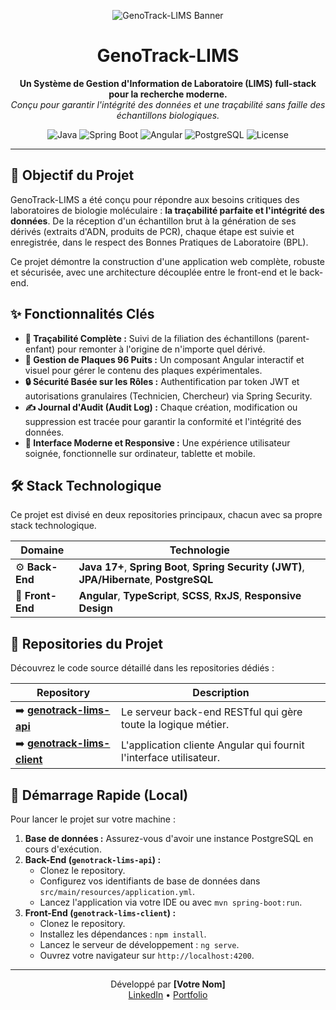 <!-- Vous pouvez créer une bannière simple sur Canva (1280x400px) et la téléverser dans ce repository -->
<p align="center">
  <img src="URL_DE_VOTRE_BANNER.png" alt="GenoTrack-LIMS Banner"/>
</p>

<h1 align="center">GenoTrack-LIMS</h1>

<p align="center">
  <strong>Un Système de Gestion d'Information de Laboratoire (LIMS) full-stack pour la recherche moderne.</strong>
  <br />
  <i>Conçu pour garantir l'intégrité des données et une traçabilité sans faille des échantillons biologiques.</i>
</p>

<p align="center">
  <!-- Badges/Shields pour un look pro. Personnalisez les versions si besoin. -->
  <img src="https://img.shields.io/badge/Java-17+-orange?style=for-the-badge&logo=openjdk" alt="Java">
  <img src="https://img.shields.io/badge/Spring%20Boot-3.x-6DB33F?style=for-the-badge&logo=spring" alt="Spring Boot">
  <img src="https://img.shields.io/badge/Angular-17+-DD0031?style=for-the-badge&logo=angular" alt="Angular">
  <img src="https://img.shields.io/badge/PostgreSQL-16-336791?style=for-the-badge&logo=postgresql" alt="PostgreSQL">
  <img src="https://img.shields.io/badge/Licence-MIT-blue.svg?style=for-the-badge" alt="License">
</p>

---

## 🎯 Objectif du Projet

GenoTrack-LIMS a été conçu pour répondre aux besoins critiques des laboratoires de biologie moléculaire : **la traçabilité parfaite et l'intégrité des données**. De la réception d'un échantillon brut à la génération de ses dérivés (extraits d'ADN, produits de PCR), chaque étape est suivie et enregistrée, dans le respect des Bonnes Pratiques de Laboratoire (BPL).

Ce projet démontre la construction d'une application web complète, robuste et sécurisée, avec une architecture découplée entre le front-end et le back-end.

## ✨ Fonctionnalités Clés

*   **👣 Traçabilité Complète :** Suivi de la filiation des échantillons (parent-enfant) pour remonter à l'origine de n'importe quel dérivé.
*   **🔬 Gestion de Plaques 96 Puits :** Un composant Angular interactif et visuel pour gérer le contenu des plaques expérimentales.
*   **🔒 Sécurité Basée sur les Rôles :** Authentification par token JWT et autorisations granulaires (Technicien, Chercheur) via Spring Security.
*   **✍️ Journal d'Audit (Audit Log) :** Chaque création, modification ou suppression est tracée pour garantir la conformité et l'intégrité des données.
*   **🎨 Interface Moderne et Responsive :** Une expérience utilisateur soignée, fonctionnelle sur ordinateur, tablette et mobile.

## 🛠️ Stack Technologique

Ce projet est divisé en deux repositories principaux, chacun avec sa propre stack technologique.

| Domaine       | Technologie                                                                           |
|---------------|---------------------------------------------------------------------------------------|
| ⚙️ **Back-End**  | **Java 17+**, **Spring Boot**, **Spring Security (JWT)**, **JPA/Hibernate**, **PostgreSQL** |
| 🎨 **Front-End** | **Angular**, **TypeScript**, **SCSS**, **RxJS**, **Responsive Design**                     |

## 📂 Repositories du Projet

Découvrez le code source détaillé dans les repositories dédiés :

| Repository                                                                 | Description                                                     |
|----------------------------------------------------------------------------|-----------------------------------------------------------------|
| ➡️ **[genotrack-lims-api](./genotrack-lims-api)**                             | Le serveur back-end RESTful qui gère toute la logique métier.  |
| ➡️ **[genotrack-lims-client](./genotrack-lims-client)**                       | L'application cliente Angular qui fournit l'interface utilisateur. |

## 🚀 Démarrage Rapide (Local)

Pour lancer le projet sur votre machine :

1.  **Base de données :** Assurez-vous d'avoir une instance PostgreSQL en cours d'exécution.
2.  **Back-End (`genotrack-lims-api`) :**
    *   Clonez le repository.
    *   Configurez vos identifiants de base de données dans `src/main/resources/application.yml`.
    *   Lancez l'application via votre IDE ou avec `mvn spring-boot:run`.
3.  **Front-End (`genotrack-lims-client`) :**
    *   Clonez le repository.
    *   Installez les dépendances : `npm install`.
    *   Lancez le serveur de développement : `ng serve`.
    *   Ouvrez votre navigateur sur `http://localhost:4200`.

---

<p align="center">
  Développé par <strong>[Votre Nom]</strong>
  <br />
  <a href="URL_VERS_VOTRE_LINKEDIN">LinkedIn</a> • <a href="URL_VERS_VOTRE_PORTFOLIO">Portfolio</a>
</p>

